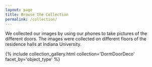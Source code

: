 ```yaml
---
layout: page
title: Browse the Collection
permalink: /collection/
---
```


We collected our images by using our phones to take pictures of the different doors. The images were collected on different floors of the residence halls at Indiana University.


{% include collection_gallery.html collection='DormDoorDeco' facet_by='object_type' %}
